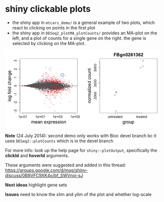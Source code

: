 # shiny clickable plots

- the shiny app in `mtcars_demo/` is a general example of two plots, which react
  to clicking on points in the first plot
- the shiny app in `DESeq2_plotMA_plotCounts/` provides an MA-plot on
  the left, and a plot of counts for a single gene on the right. the
  gene is selected by clicking on the MA-plot.

<img src="example.png">

**Note** (24 July 2014): second demo only works with Bioc devel branch bc it uses
`DESeq2::plotCounts` which is in the devel branch 

For more info: look up the help page for `shiny::plotOutput`,
specifically the **clickId** and **hoverId** arguments.

These arguments were suggested and added in this thread:
https://groups.google.com/d/msg/shiny-discuss/0B8VFC9XK4o/bf_SWVnxi-sJ 

**Next ideas** highlight gene sets

**Issues** need to know the xlim and ylim of the plot and whether log-scale
